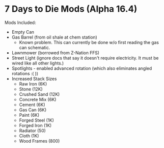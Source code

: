 # 7 Days to Die Mods (Alpha 16.4)

Mods Included:
- Empty Can
- Gas Barrel (from oil shale at chem station)
    * Known problem. This can currently be done w/o first reading the gas can schematic.
- Lawnmower (borrowed from Z-Nation FFS)
- Street Light (ignore docs that say it doesn't require electricity. It must be wired like all other lights.)
- Spotlights - enabled advanced rotation (which also eliminates angled rotations :( ))
- Increased Stack Sizes
    - Raw Iron (6K)
    - Stone (12K)
    - Crushed Sand (12K)
    - Concrete Mix (6K)
    - Cement (6K)
    - Gas Can (6K)
    - Paint (6K)
    - Forged Steel (1K)
    - Forged Iron (1K)
    - Radiator (50)
    - Cloth (1K)
    - Wood Frames (800)